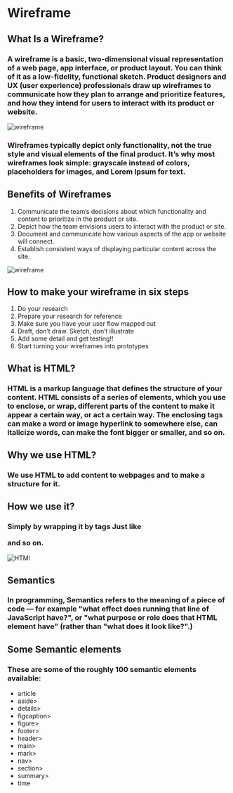 # Wireframe
## **What Is a Wireframe?**
### A wireframe is a basic, two-dimensional visual representation of a web page, app interface, or product layout. You can think of it as a low-fidelity, functional sketch. Product designers and UX (user experience) professionals draw up wireframes to communicate how they plan to arrange and prioritize features, and how they intend for users to interact with its product or website.
![wireframe](https://balsamiq.com/assets/learn/articles/account-setup-wireframe.png)

### Wireframes typically depict only functionality, not the true style and visual elements of the final product. It’s why most wireframes look simple: grayscale instead of colors, placeholders for images, and Lorem Ipsum for text.

## **Benefits of Wireframes**
1. Communicate the team’s decisions about which functionality and content to prioritize in the product or site.
2. Depict how the team envisions users to interact with the product or site.
3. Document and communicate how various aspects of the app or website will connect.
4. Establish consistent ways of displaying particular content across the site.

![wireframe](https://d33wubrfki0l68.cloudfront.net/b79b88a36666e91d927daf917fd7f67094bfecbb/1d350/en/blog/wiregraming_pillarpage-8ea1ed9b6c453306896546a53bb4ceaba538b35ee7b040ab27a7c35998f780f4.jpg)

## **How to make your wireframe in six steps**
1. Do your research
2. Prepare your research for reference
3. Make sure you have your user flow mapped out
4. Draft, don’t draw. Sketch, don’t illustrate
5. Add some detail and get testing!!
6. Start turning your wireframes into prototypes

## **What is HTML?**
### HTML is a markup language that defines the structure of your content. HTML consists of a series of elements, which you use to enclose, or wrap, different parts of the content to make it appear a certain way, or act a certain way. The enclosing tags can make a word or image hyperlink to somewhere else, can italicize words, can make the font bigger or smaller, and so on.

## **Why we use HTML?**
### We use HTML to add content to webpages and to make a structure for it.

## **How we use it?**
### Simply by wrapping it by tags Just like <p></p> <img> <br> and so on.

![HTMl](https://www.pradipdebnath.com/wp-content/uploads/2016/11/html5-semantic-tags-to-improve-seo-768x403.jpg)

## **Semantics**
### In programming, Semantics refers to the meaning of a piece of code — for example "what effect does running that line of JavaScript have?", or "what purpose or role does that HTML element have" (rather than "what does it look like?".)

## **Some Semantic elements**
### These are some of the roughly 100 semantic elements available:

* article
* aside>
* details>
* figcaption>
* figure>
* footer>
* header>
* main>
* mark>
* nav>
* section>
* summary>
* time